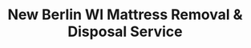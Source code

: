---
layout: location.njk
title: New Berlin WI Mattress Removal & Disposal Service
description: Professional mattress removal in New Berlin, WI. Serving established subdivisions from Glengarry Highlands to Buena Park. Next-day pickup for Milwaukee suburbs.
city: New Berlin
state: Wisconsin
stateSlug: wisconsin
coordinates:
  lat: 43.0639
  lng: -88.1084
permalink: /mattress-removal/wisconsin/milwaukee/new-berlin/
parentMetro: Milwaukee

neighborhoods:
  - name: "Glengarry Highlands"
    zipCodes: ["53146"]
  - name: "Buena Park"
    zipCodes: ["53151"]
  - name: "Bel Aire"
    zipCodes: ["53151"]
  - name: "Mercury Meadows"
    zipCodes: ["53151"]
  - name: "Highland Vista"
    zipCodes: ["53146"]
  - name: "Hearthside Acres"
    zipCodes: ["53151"]
  - name: "Hickory Hills"
    zipCodes: ["53151"]
  - name: "Green Acres"
    zipCodes: ["53146"]
  - name: "Sunset Trail"
    zipCodes: ["53151"]
  - name: "Rustic Ridge"
    zipCodes: ["53151"]
  - name: "Parkland Green"
    zipCodes: ["53151"]
  - name: "Sommerset Gardens"
    zipCodes: ["53151"]
  - name: "City Center"
    zipCodes: ["53151"]
  - name: "Country Estates"
    zipCodes: ["53146"]
  - name: "Sanctuary of Woodshire"
    zipCodes: ["53151"]

zipCodes:
  - "53146"
  - "53151"

nearbyCities:
  - name: Milwaukee
    distance: "12 miles"
  - name: Waukesha  
    distance: "8 miles"
  - name: Brookfield
    distance: "6 miles"
  - name: West Allis
    distance: "10 miles"

pricing:
  startingPrice: 125
  single: 125
  queen: 155
  king: 180
  boxSpring: 30

recyclingPartners:
  - "Waste Management Milwaukee County"
  - "Advanced Disposal Services"
  - "Waukesha County Waste Management"

localRegulations: "Wisconsin doesn't mandate a mattress recycling stewardship program, but Waukesha County requires proper disposal through licensed private haulers or approved drop-off facilities. Mattresses cannot be placed in regular curbside pickup and must be handled by certified waste management companies. New Berlin's established subdivision network creates specific service considerations: Glengarry Highlands and other 1950s-1970s neighborhoods feature mature landscaping that requires careful driveway navigation, many homes have attached garages with direct bedroom access for convenient pickup, subdivision streets often have narrow turning radii requiring smaller service vehicles, and professional residents prefer scheduled appointments that work around commuter schedules to Milwaukee. Our licensed service eliminates disposal complexities - we maintain required Waukesha County certification, coordinate with approved recycling facilities, and handle proper documentation. Choose professional pickup over navigating county drop-off requirements and scheduling conflicts."

reviews:
  count: 187
  featured:
    - reviewer: "Michael K."
      rating: 5
      text: "Super convenient service! They came right to the garage door which was perfect since I had to leave for work. The guys were professional and handled everything quickly. Would definitely use again."
      neighborhood: "Glengarry Highlands"
    - reviewer: "Lisa M."
      rating: 5
      text: "We're renovating the whole house and needed old mattresses gone ASAP. They worked perfectly with our contractor's timeline and even helped coordinate the pickup around all the construction chaos. Fair price too."
      neighborhood: "Buena Park"
    - reviewer: "David R."
      rating: 5
      text: "Impressed with how careful they were backing up our long, curved driveway. My wife was worried about the flower beds but they navigated it like pros. Great service for New Berlin residents."
      neighborhood: "Mercury Meadows"
    - reviewer: "Jennifer T."
      rating: 5
      text: "Called them during our crazy moving week. The pickup truck and the mattress removal team somehow managed to work around each other without any issues. Made our move so much easier."
      neighborhood: "Highland Vista"

faqs:
  - question: "Do you service all New Berlin subdivisions?"
    answer: "Yes, we serve all New Berlin neighborhoods including Glengarry Highlands, Buena Park, Mercury Meadows, Highland Vista, and over 30 other established subdivisions throughout both ZIP codes 53146 and 53151."
  - question: "Can you coordinate with home renovation schedules?"
    answer: "Absolutely. Many of our New Berlin clients are upgrading during renovations. We coordinate with contractors and work around construction schedules to ensure smooth project coordination."
  - question: "Do you offer garage pickup for convenience?"
    answer: "Yes, we can pick up directly from attached garages, which many New Berlin homeowners prefer. This provides privacy and convenience, especially for busy professionals."
  - question: "How do you handle narrow subdivision streets?"
    answer: "Our service vehicles are sized appropriately for New Berlin's mature subdivision layout. We navigate curved driveways and narrow streets while respecting mature landscaping and neighborhood aesthetics."
  - question: "Can you work around commuter schedules?"
    answer: "Yes, we understand many New Berlin residents commute to Milwaukee for work. We offer flexible scheduling including early morning and evening appointments to accommodate professional schedules."
  - question: "What's your service area beyond New Berlin?"
    answer: "We serve the entire Milwaukee metro area including nearby Waukesha, Brookfield, West Allis, and all surrounding suburbs. Same professional service and pricing throughout the region."
  - question: "How quickly can you schedule suburban pickup?"
    answer: "We typically offer next-day service in New Berlin. During busy periods, we recommend booking 2-3 days ahead to ensure your preferred time slot in our suburban route schedule."
  - question: "Are you licensed for Waukesha County requirements?"
    answer: "Yes, we maintain all required Waukesha County licensing for waste transport and work with certified facilities. We handle compliance so you don't need to research county disposal requirements."

pageContent:
  heroDescription: "New Berlin's established subdivisions trust our next-day mattress pickup from Glengarry Highlands to Mercury Meadows. We've recycled over 1 million mattresses nationwide. Professional suburban service."
  aboutService: "Our professional mattress removal service has recycled over 1 million mattresses nationwide and specializes in New Berlin's established suburban community. We provide convenient next-day pickup throughout this affluent Milwaukee suburb, serving over 30 neighborhoods from Glengarry Highlands' mature 1950s homes to newer developments like Sanctuary of Woodshire. Our suburban service includes coordinating with busy professional schedules, garage pickup for added convenience, careful navigation of curved driveways and mature landscaping, and flexible appointment times that work around Milwaukee commutes. Whether you're renovating a Buena Park home, upgrading bedding in Highland Vista, clearing out during a move from Mercury Meadows, or need pickup in any New Berlin subdivision, we handle the logistics professionally. Our experienced team understands suburban service expectations - respecting property aesthetics, coordinating with contractors during renovations, and providing the reliable, courteous service that New Berlin's professional community expects."
  serviceAreasIntro: "From Interstate 43 to I-94 corridor subdivisions, we serve all established neighborhoods throughout New Berlin:"
  environmentalImpact: "<p>New Berlin's professional community values environmental responsibility alongside suburban convenience. Our mattress recycling process supports both sustainability and efficient service:</p><ul><li><strong>Steel springs</strong> become new manufacturing materials instead of filling Waukesha County landfills</li><li><strong>Foam components</strong> transform into carpet padding and construction materials</li><li><strong>Fabric elements</strong> get repurposed for automotive and industrial applications</li><li><strong>Wood frames</strong> become biomass fuel supporting regional energy production</li></ul><p>This approach keeps recyclable materials out of Wisconsin landfills while supporting sustainable practices that align with New Berlin's community values. Every mattress we collect contributes to environmental stewardship throughout the Milwaukee metro area.</p>"
  regulationsCompliance: "Our professional service eliminates Waukesha County compliance complexities - no researching approved disposal sites, no coordinating drop-off schedules around work commitments, and no vehicle requirements for transporting large items. We handle all licensing and documentation while providing the convenient suburban service New Berlin residents expect."
  howItWorksScheduling: "Choose pickup times that work with professional schedules, renovation projects, and suburban family routines. We accommodate early morning appointments before Milwaukee commutes and coordinate with contractor schedules during home improvements."
  howItWorksService: "Our experienced team navigates New Berlin's subdivision layout respectfully - handling curved driveways, mature landscaping, and neighborhood aesthetics with care. We offer garage pickup for convenience and coordinate professionally with any ongoing home projects."
  howItWorksDisposal: "Mattresses are transported to certified Wisconsin recycling facilities where components are processed according to state environmental standards, supporting sustainable waste management practices throughout the Milwaukee metropolitan area."

heroDescription: "New Berlin's professional subdivisions trust our next-day mattress pickup throughout established neighborhoods. Convenient suburban service for Milwaukee metro residents."
---